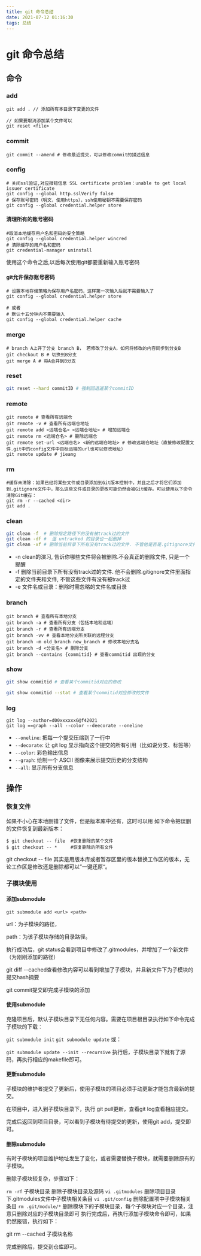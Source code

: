 ```yaml
---
title: git 命令总结
date: 2021-07-12 01:16:30
tags: 总结
---
```

# git 命令总结

## 命令

### add

```
git add . // 添加所有本目录下变更的文件

// 如果要取消添加某个文件可以
git reset <file>   
```

### commit

```
git commit --amend # 修改最近提交，可以修改commit的描述信息
```

### config

```
# 关闭ssl验证,对应报错信息 SSL certificate problem：unable to get local issuer certificate
git config --global http.sslVerify false
# 保存账号密码（明文，使用https），ssh使用秘钥不需要保存密码
git config --global credential.helper store
```

#### 清理所有的账号密码

```
#取消本地缓存用户名和密码的安全策略
git config --global credential.helper wincred
# 清除缓存的用户名和密码
git credential-manager uninstall
```

使用这个命令之后,以后每次使用git都要重新输入账号密码

#### git允许保存账号密码

```
# 设置本地存储策略为保存用户名密码，这样第一次输入后就不需要输入了
git config --global credential.helper store

# 或者
# 默认十五分钟内不需要输入
git config --global credential.helper cache
```

### merge

```
# branch A上开了分支 branch B， 若修改了分支A，如何将修改的内容同步到分支B
git checkout B # 切换到B分支
git merge A # 将A合并到B分支
```

### reset

```bash
git reset --hard commitID # 强制回退道某个commitID
```

### remote

```
git remote # 查看所有远端仓
git remote -v # 查看所有远端仓地址
git remote add <远端仓名> <远端仓地址> # 增加远端仓 
git remote rm <远端仓名> # 删除远端仓
git remote set-url <远端仓名> <新的远端仓地址> # 修改远端仓地址（直接修改配置文件.git中的config文件中目标远端的url也可以修改地址） 
git remote update # jieang
```

### rm

```
#缓存未清除：如果已经将某些文件或目录添加到Git版本控制中，并且之后才将它们添加到.gitignore文件中，那么这些文件或目录的更改可能仍然会被Git缓存。可以使用以下命令清除Git缓存：
git rm -r --cached <dir>
git add .
```

### clean

```bash
git clean -f  # 删除指定路径下的没有被track过的文件
git clean -df #  连 untracked 的目录也一起删掉
git clean -xf # 删除当前目录下所有没有track过的文件. 不管他是否是.gitignore文件里面指定的文件夹和文件.
```

- -n  clean的演习, 告诉你哪些文件将会被删除.不会真正的删除文件, 只是一个提醒
- -f  删除当前目录下所有没有track过的文件. 他不会删除.gitignore文件里面指定的文件夹和文件, 不管这些文件有没有被track过
- -e 文件名或目录：删除时需忽略的文件名或目录

### branch

```
git branch # 查看所有本地分支
git branch -a # 查看所有分支（包括本地和远端）
git branch -r # 查看所有远端分支
git branch -vv # 查看本地分支所关联的远程分支
git branch -m old_branch new_branch # 修改本地分支名 
git branch -d <分支名> # 删除分支
git branch --contains {commitid} # 查看commitid 出现的分支
```

### show

```bash
git show commitid # 查看某个commitid对应的修改

git show commitid --stat # 查看某个commitid对应修改的文件
```

### log

```
git log --author=d00xxxxxxG@f42021
git log ==graph --all --color --deecorate --oneline 
```

- `--oneline`: 把每一个提交压缩到了一行中
- `--decorate`: 让 git log 显示指向这个提交的所有引用（比如说分支、标签等）
- `--color`: 彩色输出信息
- `--graph`: 绘制一个 ASCII 图像来展示提交历史的分支结构
- `--all`: 显示所有分支信息

## 操作

### **恢复文件**

如果不小心在本地删错了文件，但是版本库中还有，这时可以用 如下命令把误删的文件恢复到最新版本：

```
$ git checkout -- file 	#恢复删除的某个文件
$ git checkout -- * 	#恢复删除的所有文件
```

git checkout -- file 其实是用版本库或者暂存区里的版本替换工作区的版本，无论工作区是修改还是删除都可以”一键还原“。

### 子模块使用

#### 添加submodule

`git submodule add <url> <path>`

url：为子模块的路径，

path：为该子模块存储的目录路径。

执行成功后，git status会看到项目中修改了.gitmodules，并增加了一个新文件（为刚刚添加的路径）

git diff --cached查看修改内容可以看到增加了子模块，并且新文件下为子模块的提交hash摘要

git commit提交即完成子模块的添加

#### 使用submodule

克隆项目后，默认子模块目录下无任何内容。需要在项目根目录执行如下命令完成子模块的下载：

`git submodule init`
`git submodule update`
或：

`git submodule update --init --recursive`
执行后，子模块目录下就有了源码，再执行相应的makefile即可。

#### 更新submodule

子模块的维护者提交了更新后，使用子模块的项目必须手动更新才能包含最新的提交。

在项目中，进入到子模块目录下，执行 git pull更新，查看git log查看相应提交。

完成后返回到项目目录，可以看到子模块有待提交的更新，使用git add，提交即可。

#### 删除submodule

有时子模块的项目维护地址发生了变化，或者需要替换子模块，就需要删除原有的子模块。

删除子模块较复杂，步骤如下：

`rm -rf` 子模块目录 删除子模块目录及源码
`vi .gitmodules` 删除项目目录下.gitmodules文件中子模块相关条目
`vi .git/config` 删除配置项中子模块相关条目
`rm .git/module/*` 删除模块下的子模块目录，每个子模块对应一个目录，注意只删除对应的子模块目录即可
执行完成后，再执行添加子模块命令即可，如果仍然报错，执行如下：

git rm --cached 子模块名称

完成删除后，提交到仓库即可。
